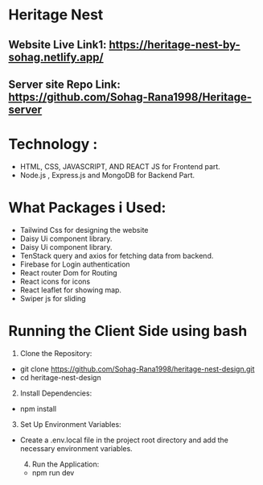 # Heritage Nest

## Website Live Link1: https://heritage-nest-by-sohag.netlify.app/

## Server site Repo Link: https://github.com/Sohag-Rana1998/Heritage-server

# Technology :

- HTML, CSS, JAVASCRIPT, AND REACT JS for Frontend part.
- Node.js , Express.js and MongoDB for Backend Part.

# What Packages i Used:

- Tailwind Css for designing the website
- Daisy Ui component library.
- Daisy Ui component library.
- TenStack query and axios for fetching data from backend.
- Firebase for Login authentication
- React router Dom for Routing
- React icons for icons
- React leaflet for showing map.
- Swiper js for sliding

# Running the Client Side using bash

1. Clone the Repository:

- git clone https://github.com/Sohag-Rana1998/heritage-nest-design.git
- cd heritage-nest-design

2. Install Dependencies:

- npm install

3. Set Up Environment Variables:

- Create a .env.local file in the project root directory and add the necessary
  environment variables.

  4. Run the Application:

  - npm run dev
